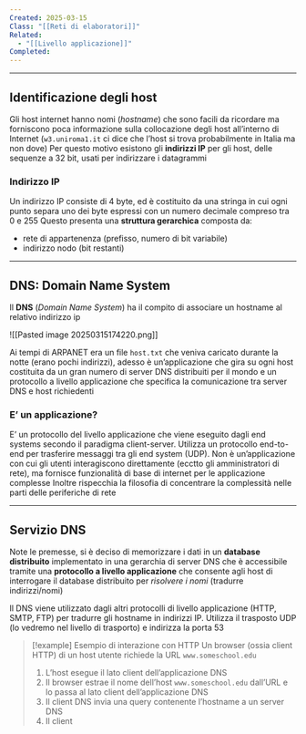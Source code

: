 ```yaml
---
Created: 2025-03-15
Class: "[[Reti di elaboratori]]"
Related:
  - "[[Livello applicazione]]"
Completed:
---
```

---
## Identificazione degli host
Gli host internet hanno nomi (*hostname*) che sono facili da ricordare ma forniscono poca informazione sulla collocazione degli host all’interno di Internet (`w3.uniroma1.it` ci dice che l’host si trova probabilmente in Italia ma non dove)
Per questo motivo esistono gli **indirizzi IP** per gli host, delle sequenze a $32\text{ bit}$, usati per indirizzare i datagrammi

### Indirizzo IP
Un indirizzo IP consiste di $4\text{ byte}$, ed è costituito da una stringa in cui ogni punto separa uno dei byte espressi con un numero decimale compreso tra $0$ e $255$
Questo presenta una **struttura gerarchica** composta da:
- rete di appartenenza (prefisso, numero di bit variabile)
- indirizzo nodo (bit restanti)

---
## DNS: Domain Name System
Il **DNS** (*Domain Name System*) ha il compito di associare un hostname al relativo indirizzo ip

![[Pasted image 20250315174220.png]]

Ai tempi di ARPANET era un file `host.txt` che veniva caricato durante la notte (erano pochi indirizzi), adesso è un’applicazione che gira su ogni host costituita da un gran numero di server DNS distribuiti per il mondo e un protocollo a livello applicazione che specifica la comunicazione tra server DNS e host richiedenti
### E’ un applicazione?
E’ un protocollo del livello applicazione che viene eseguito dagli end systems secondo il paradigma client-server. Utilizza un protocollo end-to-end per trasferire messaggi tra gli end system (UDP).
Non è un’applicazione con cui gli utenti interagiscono direttamente (ecctto gli amministratori di rete), ma fornisce funzionalità di base di internet per le applicazione complesse
Inoltre rispecchia la filosofia di concentrare la complessità nelle parti delle periferiche di rete

---
## Servizio DNS
Note le premesse, si è deciso di memorizzare i dati in un **database distribuito** implementato in una gerarchia di server DNS che è accessibile tramite una **protocollo a livello applicazione** che consente agli host di interrogare il database distribuito per *risolvere i nomi* (tradurre indirizzi/nomi)

Il DNS viene utilizzato dagli altri protocolli di livello applicazione (HTTP, SMTP, FTP) per tradurre gli hostname in indirizzi IP. Utilizza il trasposto UDP (lo vedremo nel livello di trasporto) e indirizza la porta 53

>[!example] Esempio di interazione con HTTP
>Un browser (ossia client HTTP) di un host utente richiede la URL `www.someschool.edu`
>1. L’host esegue il lato client dell’applicazione DNS
>2. Il browser estrae il nome dell’host `www.someschool.edu` dall’URL e lo passa al lato client dell’applicazione DNS
>3. Il client DNS invia una query contenente l’hostname a un server DNS
>4. Il client